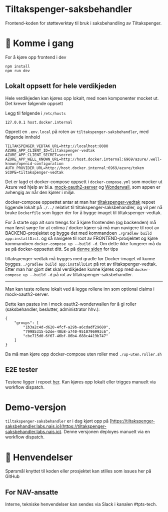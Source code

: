 Tiltakspenger-saksbehandler
================

Frontend-koden for støtteverktøy til bruk i saksbehandling av Tiltakspenger.

# 🚀 Komme i gang

For å kjøre opp frontend i dev

```
npm install
npm run dev
```

## Lokalt oppsett for hele verdikjeden
Hele verdikjeden kan kjøres opp lokalt, med noen komponenter mocket ut. Det krever følgende oppsett

Legg til følgende i `/etc/hosts`

```
127.0.0.1 host.docker.internal
```

Opprett en `.env.local` på roten av `tiltakspenger-saksbehandler`, med følgende innhold

```
TILTAKSPENGER_VEDTAK_URL=http://localhost:8080
AZURE_APP_CLIENT_ID=tiltakspenger-vedtak
AZURE_APP_CLIENT_SECRET=secret
AZURE_APP_WELL_KNOWN_URL=http://host.docker.internal:6969/azure/.well-known/openid-configuration
AUTH_PROVIDER_URL=http://host.docker.internal:6969/azure/token
SCOPE=tiltakspenger-vedtak
```

Det er lagd et docker-compose oppsett i `docker-compose.yml` som mocker ut Azure ved hjelp av bl.a. [mock-oauth2-server](https://github.com/navikt/mock-oauth2-server)
og [Wonderwall](https://doc.nais.io/appendix/wonderwall/), som appen er avhengig av når den kjører i miljø.

docker-compose oppsettet antar at man har [tiltakspenger-vedtak](https://github.com/navikt/tiltakspenger-vedtak) repoet 
liggende lokalt på `./../` relativt til tiltakspenger-saksbehandler, og vil per nå bruke `Dockerfile` som ligger der for å bygge imaget til tiltakspenger-vedtak.

For å starte opp alt som trengs for å kjøre frontenden (og backenden) må man først sørge for at colima / docker kjører
så må man navigere til root av BACKEND-prosjektet og bygge det med kommandoen `./gradlew build app:installDist`.
og så navigere til root av FRONTEND-prosjektet og kjøre kommandoen `docker-compose up --build -d`.
Om dette ikke fungerer må du se på docker-oppsettet ditt. Se på [denne siden](https://confluence.adeo.no/display/POAO/Ny+Utvikler+i+Tiltakspenger) for tips

tiltakspenger-vedtak må bygges med gradle før Docker-imaget vil kunne bygges. `./gradlew build app:installDist` på rot av tiltakspenger-vedtak.
Etter man har gjort det skal verdikjeden kunne kjøres opp med `docker-compose up --build -d` på rot av tiltakspenger-saksbehandler.

---

Man kan teste rollene lokalt ved å legge rollene inn som optional claims i mock-oauth2-server.


Dette kan pastes inn i mock oauth2-wonderwallen for å gi roller (saksbehandler, beslutter, administrator hhv.):
```
{
    "groups": [
        "1b3a2c4d-d620-4fcf-a29b-a6cdadf29680", 
        "79985315-b2de-40b8-a740-9510796993c6",
        "cbe715d0-6f67-46bf-86b4-688c4419b747"
    ]
}
```

Da må man kjøre opp docker-compose uten roller med
```./up-uten.roller.sh```


## E2E tester

Testene ligger i repoet [her](https://github.com/navikt/tiltakspenger-e2e-tests). Kan kjøres opp lokalt eller trigges manuelt via workflow dispatch.

# Demo-versjon

`tiltakspenger-saksbehandler` er i dag kjørt opp på [https://tiltakspenger-saksbehandler.labs.nais.io](https://tiltakspenger-saksbehandler.labs.nais.io). Denne versjonen deployes manuelt via en workflow dispatch.

# 📣 Henvendelser

Spørsmål knyttet til koden eller prosjektet kan stilles som issues her på GitHub

## For NAV-ansatte

Interne, tekniske henvendelser kan sendes via Slack i kanalen #tpts-tech.
